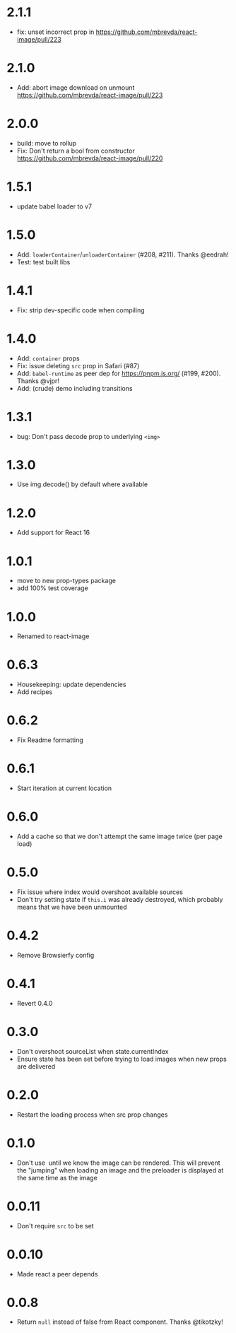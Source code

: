 2.1.1
===
* fix: unset incorrect prop in https://github.com/mbrevda/react-image/pull/223

2.1.0
===
* Add: abort image download on unmount https://github.com/mbrevda/react-image/pull/223

2.0.0
===
* build: move to rollup
* Fix: Don't return a bool from constructor https://github.com/mbrevda/react-image/pull/220

1.5.1
===
* update babel loader to v7

1.5.0
===
* Add: `loaderContainer`/`unloaderContainer` (#208, #211). Thanks @eedrah!
* Test: test built libs

1.4.1
===
* Fix: strip dev-specific code when compiling

1.4.0
===
* Add: `container` props
* Fix: issue deleting `src` prop in Safari (#87)
* Add: `babel-runtime` as peer dep for https://pnpm.js.org/ (#199, #200). Thanks @vjpr!
* Add: (crude) demo including transitions

1.3.1
===
* bug: Don't pass decode prop to underlying `<img>`

1.3.0
===
* Use img.decode() by default where available

1.2.0
===
* Add support for React 16

1.0.1
===
* move to new prop-types package
* add 100% test coverage

1.0.0
===
* Renamed to react-image

0.6.3
===
* Housekeeping: update dependencies
* Add recipes

0.6.2
===
* Fix Readme formatting

0.6.1
===
* Start iteration at current location

0.6.0
===
* Add a cache so that we don't attempt the same image twice (per page load)

0.5.0
===
* Fix issue where index would overshoot available sources
* Don't try setting state if `this.i` was already destroyed, which probably means that we have been unmounted

0.4.2
===
* Remove Browsierfy config

0.4.1
===
* Revert 0.4.0

0.3.0
===
* Don't overshoot sourceList when state.currentIndex
* Ensure state has been set before trying to load images when new props are delivered

0.2.0
===
* Restart the loading process when src prop changes

0.1.0
===
* Don't use <img> until we know the image can be rendered. This will prevent the "jumping"
when loading an image and the preloader is displayed at the same time as the image

0.0.11
===
* Don't require `src` to be set

0.0.10
===
* Made react a peer depends

0.0.8
===

* Return `null` instead of false from React component. Thanks @tikotzky!
